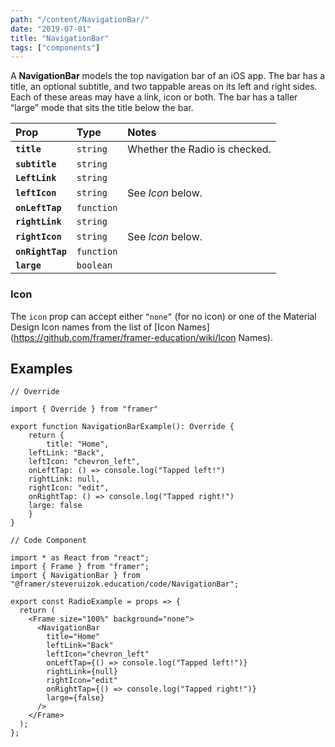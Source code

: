 ```yaml
---
path: "/content/NavigationBar/"
date: "2019-07-01"
title: "NavigationBar"
tags: ["components"]
---
```


A **NavigationBar** models the top navigation bar of an iOS app. The bar has a title, an optional subtitle, and two tappable areas on its left and right sides. Each of these areas may have a link, icon or both. The bar has a taller “large” mode that sits the title below the bar.

| Prop             | Type       | Notes                         |
| :--------------- | :--------- | :---------------------------- |
| **`title`**      | `string`   | Whether the Radio is checked. |
| **`subtitle`**   | `string`   |                               |
| **`LeftLink`**   | `string`   |                               |
| **`leftIcon`**   | `string`   | See _Icon_ below.             |
| **`onLeftTap`**  | `function` |                               |
| **`rightLink`**  | `string`   |                               |
| **`rightIcon`**  | `string`   | See _Icon_ below.             |
| **`onRightTap`** | `function` |                               |
| **`large`**      | `boolean`  |                               |

### Icon

The `icon` prop can accept either `“none”` (for no icon) or one of the Material Design Icon names from the list of [Icon Names](https://github.com/framer/framer-education/wiki/Icon Names).

## Examples

```tsx
// Override

import { Override } from "framer"

export function NavigationBarExample(): Override {
	return {
		title: "Home",
    leftLink: "Back",
    leftIcon: "chevron_left",
    onLeftTap: () => console.log("Tapped left!")
    rightLink: null,
    rightIcon: "edit",
    onRightTap: () => console.log("Tapped right!")
  	large: false
	}
}
```

```tsx
// Code Component

import * as React from "react";
import { Frame } from "framer";
import { NavigationBar } from "@framer/steveruizok.education/code/NavigationBar";

export const RadioExample = props => {
  return (
    <Frame size="100%" background="none">
      <NavigationBar
        title="Home"
        leftLink="Back"
        leftIcon="chevron_left"
        onLeftTap={() => console.log("Tapped left!")}
        rightLink={null}
        rightIcon="edit"
        onRightTap={() => console.log("Tapped right!")}
        large={false}
      />
    </Frame>
  );
};
```
